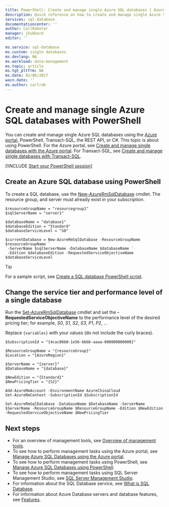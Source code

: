 ```yaml
---
title: PowerShell: Create and manage single Azure SQL databases | Azure
description: Quick reference on how to create and manage single Azure SQL database using the Azure portal
services: sql-database
documentationcenter: ''
author: CarlRabeler
manager: jhubbard
editor: ''

ms.service: sql-database
ms.custom: single databases
ms.devlang: NA
ms.workload: data-management
ms.topic: article
ms.tgt_pltfrm: NA
ms.date: 02/06/2017
wacn.date: ''
ms.author: carlrab
---
```


# Create and manage single Azure SQL databases with PowerShell

You can create and manage single Azure SQL databases using the [Azure portal](https://portal.azure.cn/), PowerShell, Transact-SQL, the REST API, or C#. This topic is about using PowerShell. For the Azure portal, see [Create and manage single databases with the Azure portal](./sql-database-manage-single-databases-powershell.md). For Transact-SQL, see [Create and manage single databases with Transact-SQL](./sql-database-manage-single-databases-tsql.md). 

[!INCLUDE [Start your PowerShell session](../../includes/sql-database-powershell.md)]

## Create an Azure SQL database using PowerShell

To create a SQL database, use the [New-AzureRmSqlDatabase](https://docs.microsoft.com/powershell/resourcemanager/azurerm.sql/v2.3.0/new-azurermsqldatabase) cmdlet. The resource group, and server must already exist in your subscription. 

```
$resourceGroupName = "resourcegroup1"
$sqlServerName = "server1"

$databaseName = "database1"
$databaseEdition = "Standard"
$databaseServiceLevel = "S0"

$currentDatabase = New-AzureRmSqlDatabase -ResourceGroupName $resourceGroupName `
 -ServerName $sqlServerName -DatabaseName $databaseName `
 -Edition $databaseEdition -RequestedServiceObjectiveName $databaseServiceLevel
```

> [!TIP]
> For a sample script, see [Create a SQL database PowerShell script](./sql-database-get-started-powershell.md).
>

## Change the service tier and performance level of a single database

Run the [Set-AzureRmSqlDatabase](https://msdn.microsoft.com/zh-cn/library/azure/mt619433\(v=azure.300\).aspx) cmdlet and set the **-RequestedServiceObjectiveName** to the performance level of the desired pricing tier; for example, *S0*, *S1*, *S2*, *S3*, *P1*, *P2*, ...

Replace ```{variables}``` with your values (do not include the curly braces).

```
$SubscriptionId = "{4cac86b0-1e56-bbbb-aaaa-000000000000}"

$ResourceGroupName = "{resourceGroup}"
$Location = "{AzureRegion}"

$ServerName = "{server}"
$DatabaseName = "{database}"

$NewEdition = "{Standard}"
$NewPricingTier = "{S2}"

Add-AzureRmAccount -EnvironmentName AzureChinaCloud
Set-AzureRmContext -SubscriptionId $SubscriptionId

Set-AzureRmSqlDatabase -DatabaseName $DatabaseName -ServerName $ServerName -ResourceGroupName $ResourceGroupName -Edition $NewEdition -RequestedServiceObjectiveName $NewPricingTier
```

## Next steps
* For an overview of management tools, see [Overview of management tools](./sql-database-manage-overview.md).
* To see how to perform management tasks using the Azure portal, see [Manage Azure SQL Databases using the Azure portal](./sql-database-manage-portal.md).
* To see how to perform management tasks using PowerShell, see [Manage Azure SQL Databases using PowerShell](./sql-database-manage-powershell.md).
* To see how to perform management tasks using SQL Server Management Studio, see [SQL Server Management Studio](./sql-database-manage-azure-ssms.md).
* For information about the SQL Database service, see [What is SQL Database](./sql-database-technical-overview.md). 
* For information about Azure Database servers and database features, see [Features](./sql-database-features.md).